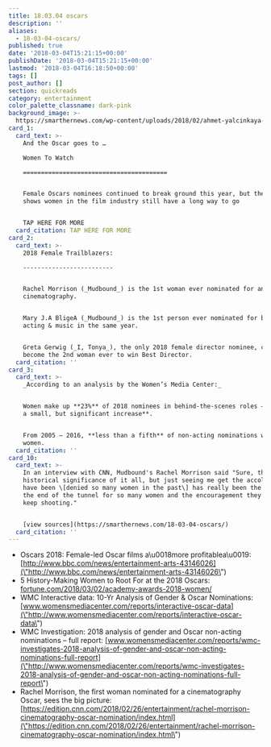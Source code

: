 ```yaml
---
title: 18.03.04 oscars
description: ''
aliases:
  - 18-03-04-oscars/
published: true
date: '2018-03-04T15:21:15+00:00'
publishDate: '2018-03-04T15:21:15+00:00'
lastmod: '2018-03-04T16:18:50+00:00'
tags: []
post_author: []
section: quickreads
category: entertainment
color_palette_classname: dark-pink
background_image: >-
  https://smarthernews.com/wp-content/uploads/2018/02/ahmet-yalcinkaya-84327-unsplash-360x360.jpg
card_1:
  card_text: >-
    And the Oscar goes to …  

    Women To Watch

    ========================================


    Female Oscars nominees continued to break ground this year, but the data
    shows women in the film industry still have a long way to go


    TAP HERE FOR MORE
  card_citation: TAP HERE FOR MORE
card_2:
  card_text: >-
    2018 Female Trailblazers:

    -------------------------


    Rachel Morrison (_Mudbound_) is the 1st woman ever nominated for an Oscar in
    cinematography.


    Mary J.A BligeA (_Mudbound_) is the 1st person ever nominated for both
    acting & music in the same year.


    Greta Gerwig (_I, Tonya_), the only 2018 female director nominee, could
    become the 2nd woman ever to win Best Director.
  card_citation: ''
card_3:
  card_text: >-
    _According to an analysis by the Women’s Media Center:_


    Women make up **23%** of 2018 nominees in behind-the-scenes roles – **that’s
    a small, but significant increase**.


    From 2005 – 2016, **less than a fifth** of non-acting nominations went to
    women.
  card_citation: ''
card_10:
  card_text: >-
    In an interview with CNN, Mudbound's Rachel Morrison said "Sure, there's the
    historical significance of it all, but just seeing me get the accolades that
    have been \[denied so many women in the past\] has really been the light at
    the end of the tunnel for so many women and the encouragement they needed to
    keep shooting."


    [view sources](https://smarthernews.com/18-03-04-oscars/)
  card_citation: ''
---
```

*   Oscars 2018: Female-led Oscar films a\\u0018more profitablea\\u0019: [http://www.bbc.com/news/entertainment-arts-43146026](\"http://www.bbc.com/news/entertainment-arts-43146026\")
*   5 History-Making Women to Root For at the 2018 Oscars: [fortune.com/2018/03/02/academy-awards-2018-women/](\"http://fortune.com/2018/03/02/academy-awards-2018-women/\")
*   WMC Interactive data: 10-Yr Analysis of Gender & Oscar Nominations: [www.womensmediacenter.com/reports/interactive-oscar-data](\"http://www.womensmediacenter.com/reports/interactive-oscar-data\")
*   WMC Investigation: 2018 analysis of gender and Oscar non-acting nominations – full report: [www.womensmediacenter.com/reports/wmc-investigates-2018-analysis-of-gender-and-oscar-non-acting-nominations-full-report](\"http://www.womensmediacenter.com/reports/wmc-investigates-2018-analysis-of-gender-and-oscar-non-acting-nominations-full-report\")
*   Rachel Morrison, the first woman nominated for a cinematography Oscar, sees the big picture: [https://edition.cnn.com/2018/02/26/entertainment/rachel-morrison-cinematography-oscar-nomination/index.html](\"https://edition.cnn.com/2018/02/26/entertainment/rachel-morrison-cinematography-oscar-nomination/index.html\")